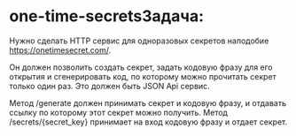 # one-time-secretsЗадача:
Нужно сделать HTTP сервис для одноразовых секретов наподобие https://onetimesecret.com/.

Он должен позволить создать секрет, задать кодовую фразу для его открытия и cгенерировать код, по которому можно прочитать секрет только один раз.
Это должен быть JSON Api сервис.

Метод /generate должен принимать секрет и кодовую фразу, и отдавать ссылку по которому этот секрет можно получить.
Метод /secrets/{secret_key} принимает на вход кодовую фразу и отдает секрет.
